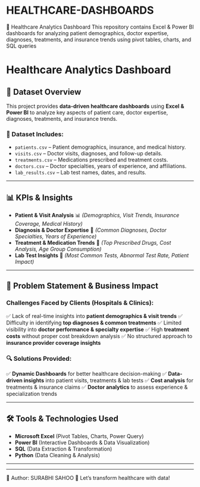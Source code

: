 # HEALTHCARE-DASHBOARDS
📌 Healthcare Analytics Dashboard This repository contains Excel &amp; Power BI dashboards for analyzing patient demographics, doctor expertise, diagnoses, treatments, and insurance trends using pivot tables, charts, and SQL queries
# **Healthcare Analytics Dashboard**

## **📂 Dataset Overview**
This project provides **data-driven healthcare dashboards** using **Excel & Power BI** to analyze key aspects of patient care, doctor expertise, diagnoses, treatments, and insurance trends.

### **📌 Dataset Includes:**
- `patients.csv` – Patient demographics, insurance, and medical history.
- `visits.csv` – Doctor visits, diagnoses, and follow-up details.
- `treatments.csv` – Medications prescribed and treatment costs.
- `doctors.csv` – Doctor specialties, years of experience, and affiliations.
- `lab_results.csv` – Lab test names, dates, and results.

---

## **📊 KPIs & Insights**
- **Patient & Visit Analysis** 📊 *(Demographics, Visit Trends, Insurance Coverage, Medical History)*
- **Diagnosis & Doctor Expertise** 🏥 *(Common Diagnoses, Doctor Specialties, Years of Experience)*
- **Treatment & Medication Trends** 💊 *(Top Prescribed Drugs, Cost Analysis, Age Group Consumption)*
- **Lab Test Insights** 🔬 *(Most Common Tests, Abnormal Test Rate, Patient Impact)*

---

## **🚨 Problem Statement & Business Impact**
### **Challenges Faced by Clients (Hospitals & Clinics):**
✅ Lack of real-time insights into **patient demographics & visit trends**
✅ Difficulty in identifying **top diagnoses & common treatments**
✅ Limited visibility into **doctor performance & specialty expertise**
✅ High **treatment costs** without proper cost breakdown analysis
✅ No structured approach to **insurance provider coverage insights**

### **🔍 Solutions Provided:**
✅ **Dynamic Dashboards** for better healthcare decision-making
✅ **Data-driven insights** into patient visits, treatments & lab tests
✅ **Cost analysis** for treatments & insurance claims
✅ **Doctor analytics** to assess experience & specialization trends

---

## **🛠️ Tools & Technologies Used**
- **Microsoft Excel** (Pivot Tables, Charts, Power Query)
- **Power BI** (Interactive Dashboards & Data Visualization)
- **SQL** (Data Extraction & Transformation)
- **Python** (Data Cleaning & Analysis)

---
 

---

📌 Author: SURABHI SAHOO
🚀 Let’s transform healthcare with data!

